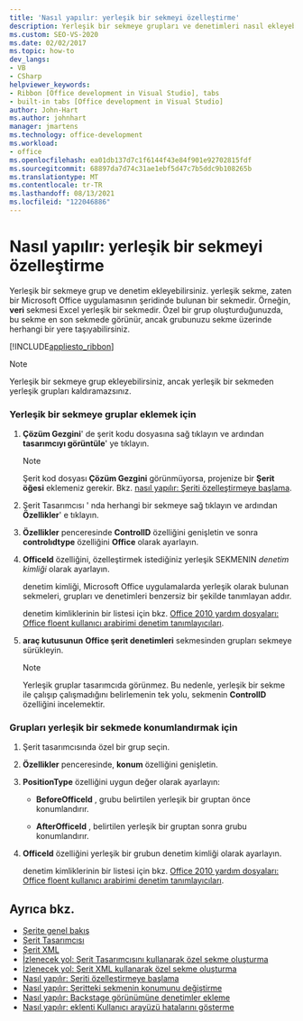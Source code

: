 ```yaml
---
title: 'Nasıl yapılır: yerleşik bir sekmeyi özelleştirme'
description: Yerleşik bir sekmeye grupları ve denetimleri nasıl ekleyebileceğiniz hakkında bilgi edinin. yerleşik sekme, zaten bir Microsoft Office uygulamasının şeridinde bulunan bir sekmedir.
ms.custom: SEO-VS-2020
ms.date: 02/02/2017
ms.topic: how-to
dev_langs:
- VB
- CSharp
helpviewer_keywords:
- Ribbon [Office development in Visual Studio], tabs
- built-in tabs [Office development in Visual Studio]
author: John-Hart
ms.author: johnhart
manager: jmartens
ms.technology: office-development
ms.workload:
- office
ms.openlocfilehash: ea01db137d7c1f6144f43e84f901e92702815fdf
ms.sourcegitcommit: 68897da7d74c31ae1ebf5d47c7b5ddc9b108265b
ms.translationtype: MT
ms.contentlocale: tr-TR
ms.lasthandoff: 08/13/2021
ms.locfileid: "122046886"
---
```

# <a name="how-to-customize-a-built-in-tab"></a>Nasıl yapılır: yerleşik bir sekmeyi özelleştirme
  Yerleşik bir sekmeye grup ve denetim ekleyebilirsiniz. yerleşik sekme, zaten bir Microsoft Office uygulamasının şeridinde bulunan bir sekmedir. Örneğin, **veri** sekmesi Excel yerleşik bir sekmedir. Özel bir grup oluşturduğunuzda, bu sekme en son sekmede görünür, ancak grubunuzu sekme üzerinde herhangi bir yere taşıyabilirsiniz.

 [!INCLUDE[appliesto_ribbon](../vsto/includes/appliesto-ribbon-md.md)]

> [!NOTE]
> Yerleşik bir sekmeye grup ekleyebilirsiniz, ancak yerleşik bir sekmeden yerleşik grupları kaldıramazsınız.

### <a name="to-add-groups-to-a-built-in-tab"></a>Yerleşik bir sekmeye gruplar eklemek için

1. **Çözüm Gezgini**' de şerit kodu dosyasına sağ tıklayın ve ardından **tasarımcıyı görüntüle**' ye tıklayın.

    > [!NOTE]
    > Şerit kod dosyası **Çözüm Gezgini** görünmüyorsa, projenize bir **Şerit öğesi** eklemeniz gerekir. Bkz. [nasıl yapılır: Şeriti özelleştirmeye başlama](../vsto/how-to-get-started-customizing-the-ribbon.md).

2. Şerit Tasarımcısı ' nda herhangi bir sekmeye sağ tıklayın ve ardından **Özellikler**' e tıklayın.

3. **Özellikler** penceresinde **ControlID** özelliğini genişletin ve sonra **controlıdtype** özelliğini **Office** olarak ayarlayın.

4. **OfficeId** özelliğini, özelleştirmek istediğiniz yerleşik SEKMENIN *denetim kimliği* olarak ayarlayın.

     denetim kimliği, Microsoft Office uygulamalarda yerleşik olarak bulunan sekmeleri, grupları ve denetimleri benzersiz bir şekilde tanımlayan addır.

     denetim kimliklerinin bir listesi için bkz. [Office 2010 yardım dosyaları: Office floent kullanıcı arabirimi denetim tanımlayıcıları](https://www.microsoft.com/download/details.aspx?id=6627).

5. **araç kutusunun** **Office şerit denetimleri** sekmesinden grupları sekmeye sürükleyin.

    > [!NOTE]
    > Yerleşik gruplar tasarımcıda görünmez. Bu nedenle, yerleşik bir sekme ile çalışıp çalışmadığını belirlemenin tek yolu, sekmenin **ControlID** özelliğini incelemektir.

### <a name="to-position-groups-on-a-built-in-tab"></a>Grupları yerleşik bir sekmede konumlandırmak için

1. Şerit tasarımcısında özel bir grup seçin.

2. **Özellikler** penceresinde, **konum** özelliğini genişletin.

3. **PositionType** özelliğini uygun değer olarak ayarlayın:

    - **BeforeOfficeId** , grubu belirtilen yerleşik bir gruptan önce konumlandırır.

    - **AfterOfficeId** , belirtilen yerleşik bir gruptan sonra grubu konumlandırır.

4. **OfficeId** özelliğini yerleşik bir grubun denetim kimliği olarak ayarlayın.

     denetim kimliklerinin bir listesi için bkz. [Office 2010 yardım dosyaları: Office floent kullanıcı arabirimi denetim tanımlayıcıları](https://www.microsoft.com/download/details.aspx?id=6627).

## <a name="see-also"></a>Ayrıca bkz.
- [Şerite genel bakış](../vsto/ribbon-overview.md)
- [Şerit Tasarımcısı](../vsto/ribbon-designer.md)
- [Şerit XML](../vsto/ribbon-xml.md)
- [İzlenecek yol: Şerit Tasarımcısını kullanarak özel sekme oluşturma](../vsto/walkthrough-creating-a-custom-tab-by-using-the-ribbon-designer.md)
- [İzlenecek yol: Şerit XML kullanarak özel sekme oluşturma](../vsto/walkthrough-creating-a-custom-tab-by-using-ribbon-xml.md)
- [Nasıl yapılır: Şeriti özelleştirmeye başlama](../vsto/how-to-get-started-customizing-the-ribbon.md)
- [Nasıl yapılır: Şeritteki sekmenin konumunu değiştirme](../vsto/how-to-change-the-position-of-a-tab-on-the-ribbon.md)
- [Nasıl yapılır: Backstage görünümüne denetimler ekleme](../vsto/how-to-add-controls-to-the-backstage-view.md)
- [Nasıl yapılır: eklenti Kullanıcı arayüzü hatalarını gösterme](../vsto/how-to-show-add-in-user-interface-errors.md)
